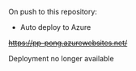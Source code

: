On push to this repository:
- Auto deploy to Azure

~~https://pp-pong.azurewebsites.net/~~

Deployment no longer available
